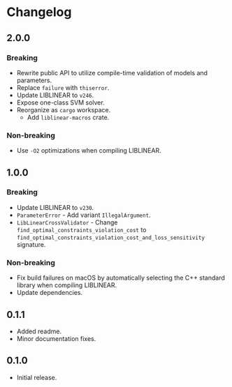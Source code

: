 # Changelog

## 2.0.0

### Breaking

- Rewrite public API to utilize compile-time validation of models and parameters.
- Replace `failure` with `thiserror`.
- Update LIBLINEAR to `v246`.
- Expose one-class SVM solver.
- Reorganize as `cargo` workspace.
  - Add `liblinear-macros` crate.

### Non-breaking

- Use `-O2` optimizations when compiling LIBLINEAR.

## 1.0.0

### Breaking

- Update LIBLINEAR to `v230`.
- `ParameterError` - Add variant `IllegalArgument`.
- `LibLinearCrossValidator` - Change `find_optimal_constraints_violation_cost` to `find_optimal_constraints_violation_cost_and_loss_sensitivity` signature.

### Non-breaking

- Fix build failures on macOS by automatically selecting the C++ standard library when compiling LIBLINEAR.
- Update dependencies.

## 0.1.1

- Added readme.
- Minor documentation fixes.

## 0.1.0

- Initial release.
